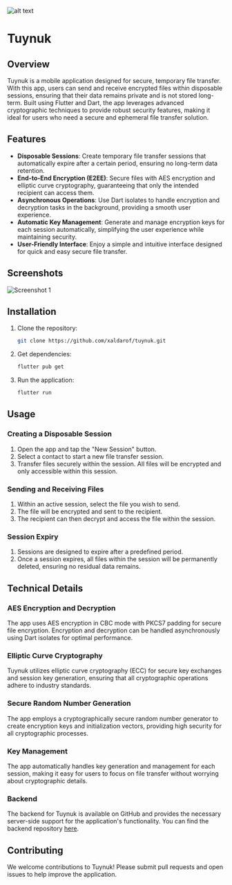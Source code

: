 ![alt text](https://lokdon.com/wp-content/uploads/2021/09/Subtitle_01-2.jpg)

# Tuynuk

## Overview

Tuynuk is a mobile application designed for secure, temporary file transfer. With this
app, users can send and receive encrypted files within disposable sessions, ensuring that their data
remains private and is not stored long-term. Built using Flutter and Dart, the app leverages
advanced cryptographic techniques to provide robust security features, making it ideal for users who
need a secure and ephemeral file transfer solution.

## Features

- **Disposable Sessions**: Create temporary file transfer sessions that automatically expire after a
  certain period, ensuring no long-term data retention.
- **End-to-End Encryption (E2EE)**: Secure files with AES encryption and elliptic curve
  cryptography, guaranteeing that only the intended recipient can access them.
- **Asynchronous Operations**: Use Dart isolates to handle encryption and decryption tasks in the
  background, providing a smooth user experience.
- **Automatic Key Management**: Generate and manage encryption keys for each session automatically,
  simplifying the user experience while maintaining security.
- **User-Friendly Interface**: Enjoy a simple and intuitive interface designed for quick and easy
  secure file transfer.

## Screenshots

![Screenshot 1](https://github.com/xaldarof/tuynuk/blob/main/assets/images/logo_dark.png)

## Installation

1. Clone the repository:
   ```bash
   git clone https://github.com/xaldarof/tuynuk.git

2. Get dependencies:
   ```bash
   flutter pub get

3. Run the application:
   ```bash
   flutter run

## Usage

### Creating a Disposable Session

1. Open the app and tap the "New Session" button.
2. Select a contact to start a new file transfer session.
3. Transfer files securely within the session. All files will be encrypted and only accessible
   within this session.

### Sending and Receiving Files

1. Within an active session, select the file you wish to send.
2. The file will be encrypted and sent to the recipient.
3. The recipient can then decrypt and access the file within the session.

### Session Expiry

1. Sessions are designed to expire after a predefined period.
2. Once a session expires, all files within the session will be permanently deleted, ensuring no
   residual data remains.

## Technical Details

### AES Encryption and Decryption

The app uses AES encryption in CBC mode with PKCS7 padding for secure file encryption. Encryption
and decryption can be handled asynchronously using Dart isolates for optimal performance.

### Elliptic Curve Cryptography

Tuynuk utilizes elliptic curve cryptography (ECC) for secure key exchanges and session
key generation, ensuring that all cryptographic operations adhere to industry standards.

### Secure Random Number Generation

The app employs a cryptographically secure random number generator to create encryption keys and
initialization vectors, providing high security for all cryptographic processes.

### Key Management

The app automatically handles key generation and management for each session, making it easy for
users to focus on file transfer without worrying about cryptographic details.

### Backend

The backend for Tuynuk is available on GitHub and provides the necessary server-side support for the application's functionality. You can find the backend repository [here](https://github.com/niyozbekmirzayev/Tuynuk).

## Contributing

We welcome contributions to Tuynuk! Please submit pull requests and open issues to help
improve the application.

